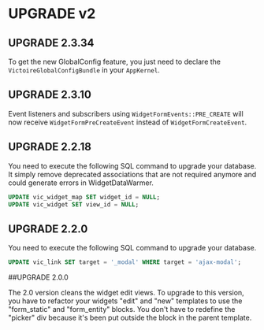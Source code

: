 # UPGRADE v2

## UPGRADE 2.3.34

To get the new GlobalConfig feature, you just need to declare the `VictoireGlobalConfigBundle` in your `AppKernel`.

## UPGRADE 2.3.10
Event listeners and subscribers using `WidgetFormEvents::PRE_CREATE` will now receive `WidgetFormPreCreateEvent` instead of `WidgetFormCreateEvent`.

## UPGRADE 2.2.18
You need to execute the following SQL command to upgrade your database.
It simply remove deprecated associations that are not required anymore and could generate errors in WidgetDataWarmer.
```sql
UPDATE vic_widget_map SET widget_id = NULL;
UPDATE vic_widget SET view_id = NULL;
```

## UPGRADE 2.2.0
You need to execute the following SQL command to upgrade your database.
```sql
UPDATE vic_link SET target = '_modal' WHERE target = 'ajax-modal';
```

##UPGRADE 2.0.0

The 2.0 version cleans the widget edit views.
To upgrade to this version, you have to refactor your widgets "edit" and "new" templates to use the "form_static" and "form_entity" blocks.
You don't have to redefine the "picker" div because it's been put outside the block in the parent template.

